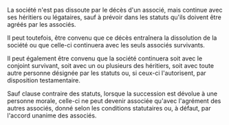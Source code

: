 La société n'est pas dissoute par le décès d'un associé, mais continue avec ses héritiers ou légataires, sauf à prévoir dans les statuts qu'ils doivent être agréés par les associés.

Il peut toutefois, être convenu que ce décès entraînera la dissolution de la société ou que celle-ci continuera avec les seuls associés survivants.

Il peut également être convenu que la société continuera soit avec le conjoint survivant, soit avec un ou plusieurs des héritiers, soit avec toute autre personne désignée par les statuts ou, si ceux-ci l'autorisent, par disposition testamentaire.

Sauf clause contraire des statuts, lorsque la succession est dévolue à une personne morale, celle-ci ne peut devenir associée qu'avec l'agrément des autres associés, donné selon les conditions statutaires ou, à défaut, par l'accord unanime des associés.
